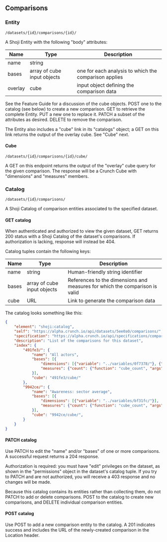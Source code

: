 ## Comparisons

### Entity

`/datasets/{id}/comparisons/{id}/`

A Shoji Entity with the following "body" attributes:

Name | Type | Description
---- | ---- | -----------
name | string |
bases | array of cube input objects | one for each analysis to which the comparison applies
overlay | cube | input object defining the comparison data

See the Feature Guide for a discussion of the cube objects. POST one to the catalog (see below) to create a new comparison. GET to retrieve the complete Entity. PUT a new one to replace it. PATCH a subset of the attributes as desired. DELETE to remove the comparison.

The Entity also includes a "cube" link in its "catalogs" object; a GET on this link returns the output of the overlay cube. See "Cube" next.

#### Cube

`/datasets/{id}/comparisons/{id}/cube/`

A GET on this endpoint returns the output of the "overlay" cube query for the given comparison. The response will be a Crunch Cube with "dimensions" and "measures" members.

### Catalog

`/datasets/{id}/comparisons/`

A Shoji Catalog of comparison entities associated to the specified dataset.

#### GET catalog

When authenticated and authorized to view the given dataset, GET returns 200 status with a Shoji Catalog of the dataset's comparisons. If authorization is lacking, response will instead be 404.

Catalog tuples contain the following keys:

Name | Type | Description
---- | ---- | -----------
name | string | Human-friendly string identifier
bases | array of cube input objects | References to the dimensions and measures for which the comparison is valid
cube | URL | Link to generate the comparison data

The catalog looks something like this:

```json
{
    "element": "shoji:catalog",
    "self": "https://alpha.crunch.io/api/datasets/5ee0a0/comparisons/",
    "specification": "https://alpha.crunch.io/api/specifications/comparisons/",
    "description": "List of the comparisons for this dataset",
    "index": {
        "491fe3/": {
            "name": "All actors",
            "bases": [{
                "dimensions": [{"variable": "../variables/0f7378/"}, {"variable": "../variables/8451cb/"}],
                "measures": {"count": {"function": "cube_count", "args": []}}
            }],
            "cube": "491fe3/cube/"
        },
        "9942ce/": {
            "name": "Awareness: sector average",
            "bases": [{
                "dimensions": [{"variable": "../variables/bf31fc/"}],
                "measures": {"count": {"function": "cube_count", "args": []}}
            }],
            "cube": "9942ce/cube/",
        }
    }
}
```

#### PATCH catalog

Use PATCH to edit the "name" and/or "bases" of one or more comparisons. A successful request returns a 204 response. 

Authorization is required: you must have "edit" privileges on the dataset, as shown in the "permissions" object in the dataset's catalog tuple. If you try to PATCH and are not authorized, you will receive a 403 response and no changes will be made.

Because this catalog contains its entities rather than collecting them, do not PATCH to add or delete comparisons. POST to the catalog to create new comparisons, and DELETE individual comparison entities.

#### POST catalog

Use POST to add a new comparison entity to the catalog. A 201 indicates success and includes the URL of the newly-created comparison in the Location header.